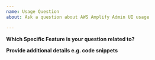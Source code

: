 ```yaml
---
name: Usage Question
about: Ask a question about AWS Amplify Admin UI usage

---
```


**Which Specific Feature is your question related to?**




**Provide additional details e.g. code snippets**
